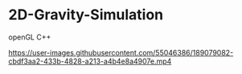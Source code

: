 # 2D-Gravity-Simulation
openGL C++


https://user-images.githubusercontent.com/55046386/189079082-cbdf3aa2-433b-4828-a213-a4b4e8a4907e.mp4


